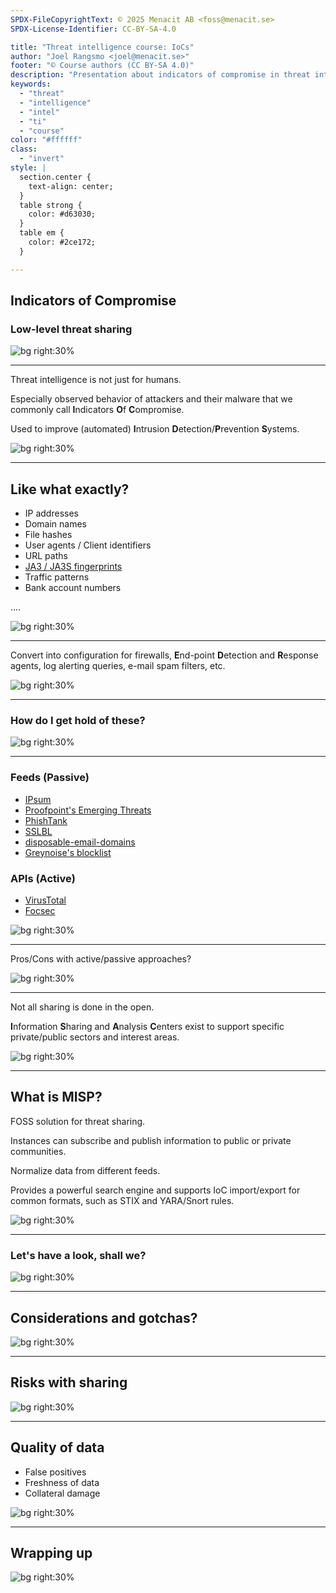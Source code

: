 ```yaml
---
SPDX-FileCopyrightText: © 2025 Menacit AB <foss@menacit.se>
SPDX-License-Identifier: CC-BY-SA-4.0

title: "Threat intelligence course: IoCs"
author: "Joel Rangsmo <joel@menacit.se>"
footer: "© Course authors (CC BY-SA 4.0)"
description: "Presentation about indicators of compromise in threat intelligence course"
keywords:
  - "threat"
  - "intelligence"
  - "intel"
  - "ti"
  - "course"
color: "#ffffff"
class:
  - "invert"
style: |
  section.center {
    text-align: center;
  }
  table strong {
    color: #d63030;
  }
  table em {
    color: #2ce172;
  }

---
```

<!-- _footer: "%ATTRIBUTION_PREFIX% M. Zamani, ESO (CC BY 2.0)" -->
## Indicators of Compromise
### Low-level threat sharing

![bg right:30%](images/14-observatory.jpg)

---
<!-- _footer: "%ATTRIBUTION_PREFIX% M. Zamani, ESO (CC BY 2.0)" -->
Threat intelligence is not just for humans.  
  
Especially observed behavior of attackers
and their malware that we commonly call
**I**ndicators **O**f **C**ompromise.
  
Used to improve (automated)
**I**ntrusion **D**etection/**P**revention **S**ystems.

![bg right:30%](images/14-observatory.jpg)

---
<!-- _footer: "%ATTRIBUTION_PREFIX% Jonathan Torres (CC BY 4.0)" -->
## Like what exactly?
- IP addresses
- Domain names
- File hashes
- User agents / Client identifiers
- URL paths
- [JA3 / JA3S fingerprints](https://github.com/salesforce/ja3)
- Traffic patterns
- Bank account numbers

....

![bg right:30%](images/14-cyborg.jpg)

---
<!-- _footer: "%ATTRIBUTION_PREFIX% Jonathan Torres (CC BY 4.0)" -->
Convert into configuration for firewalls,
**E**nd-point **D**etection and **R**esponse agents,
log alerting queries, e-mail spam filters, etc.

![bg right:30%](images/14-cyborg.jpg)

---
<!-- _footer: "%ATTRIBUTION_PREFIX% Jonathan Torres (CC BY 4.0)" -->
### How do I get hold of these?

![bg right:30%](images/14-cyborg.jpg)

---
<!-- _footer: "%ATTRIBUTION_PREFIX% Yellowcloud (CC BY 2.0)" -->
### Feeds (Passive)
- [IPsum](https://github.com/stamparm/ipsum)
- [Proofpoint's Emerging Threats](https://rules.emergingthreats.net)
- [PhishTank](https://phishtank.org/)
- [SSLBL](https://sslbl.abuse.ch/)
- [disposable-email-domains](https://github.com/disposable-email-domains/disposable-email-domains)
- [Greynoise's blocklist](https://www.greynoise.io)

### APIs (Active)
- [VirusTotal](https://www.virustotal.com)
- [Focsec](https://focsec.com/)
 
![bg right:30%](images/14-chip_closeup.jpg)

---
<!-- _footer: "%ATTRIBUTION_PREFIX% Yellowcloud (CC BY 2.0)" -->
Pros/Cons with active/passive approaches?
 
![bg right:30%](images/14-chip_closeup.jpg)

---
<!-- _footer: "%ATTRIBUTION_PREFIX% Adam Lusch (CC BY-SA 2.0)" -->
Not all sharing is done in the open.  

**I**nformation **S**haring and **A**nalysis **C**enters
exist to support specific private/public
sectors and interest areas.
 
![bg right:30%](images/14-surveying_equipment.jpg)

---
<!-- _footer: "%ATTRIBUTION_PREFIX% Miguel Discart (CC BY-SA 2.0)" -->
## What is MISP?
FOSS solution for threat sharing.  

Instances can subscribe and publish information to public or private communities.  

Normalize data from different feeds.

Provides a powerful search engine and
supports IoC import/export for common formats, such as STIX and YARA/Snort rules.
 
![bg right:30%](images/14-triangles.jpg)

---
<!-- _footer: "%ATTRIBUTION_PREFIX% Miguel Discart (CC BY-SA 2.0)" -->
### Let's have a look, shall we?
 
![bg right:30%](images/14-triangles.jpg)

<!--
https://www.misp-project.org/communities/
-->

---
<!-- _footer: "%ATTRIBUTION_PREFIX% Fritzchens Fritz (CC0 1.0)" -->
## Considerations and gotchas?
 
![bg right:30%](images/14-chip_closeup_ryzen.jpg)

---
<!-- _footer: "%ATTRIBUTION_PREFIX% Cory Doctorow (CC BY-SA 2.0)" -->
## Risks with sharing
 
![bg right:30%](images/14-trunk_skeleton.jpg)

---
<!-- _footer: "%ATTRIBUTION_PREFIX% Chad Davis (CC BY-SA 2.0)" -->
## Quality of data
- False positives
- Freshness of data
- Collateral damage 
 
![bg right:30%](images/14-razorwire_fence_lights.jpg)

---
<!-- _footer: "%ATTRIBUTION_PREFIX% M. Zamani, ESO (CC BY 2.0)" -->
## Wrapping up

![bg right:30%](images/14-observatory.jpg)
